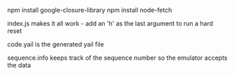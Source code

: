 npm install google-closure-library
npm install node-fetch

index.js makes it all work - add an 'h' as the last argument to run a hard reset

code.yail is the generated yail file

sequence.info keeps track of the sequence number so the emulator accepts the data